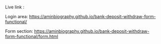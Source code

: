 Live link :

Login area:
https://aminbiography.github.io/bank-deposit-withdraw-form-functional/

Form section:
https://aminbiography.github.io/bank-deposit-withdraw-form-functional/form.html
